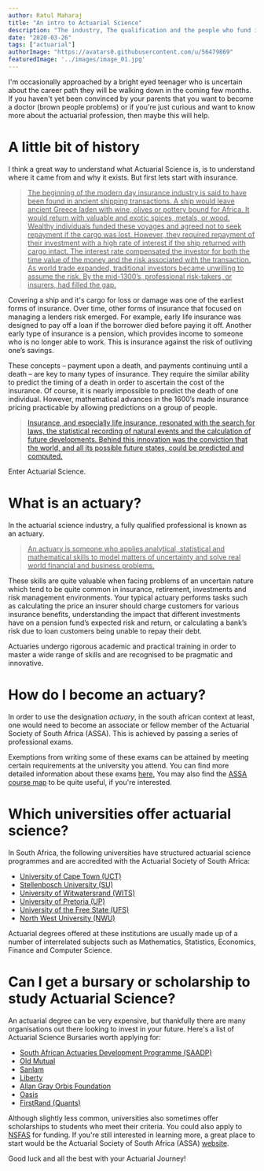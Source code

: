 ```yaml
---
author: Ratul Maharaj
title: "An intro to Actuarial Science"
description: "The industry, The qualification and the people who fund it"
date: "2020-03-26"
tags: ["actuarial"] 
authorImage: "https://avatars0.githubusercontent.com/u/56479869"
featuredImage: '../images/image_01.jpg'
---
```


I'm occasionally approached by a bright eyed teenager who is uncertain about the career path they will be walking down in the coming few months. If you haven't yet been convinced by your parents that you want to become a doctor (brown people problems) or if you're just curious and want to know more about the actuarial profession, then maybe this will help. 

<!-- end -->

# A little bit of history


I think a great way to understand what Actuarial Science is, is to understand where it came from and why it exists. But first lets start with insurance.

<a target="_blank" href="https://www.directknowledge.com/actuarial-science-history/">
<blockquote> The beginning of the modern day insurance industry is said to have been found in ancient shipping transactions. A ship would leave ancient Greece laden with wine, olives or pottery bound for Africa. It would return with valuable and exotic spices, metals, or wood. Wealthy individuals funded these voyages and agreed not to seek repayment if the cargo was lost. However, they required repayment of their investment with a high rate of interest if the ship returned with cargo intact. The interest rate compensated the investor for both the time value of the money and the risk associated with the transaction. As world trade expanded, traditional investors became unwilling to assume the risk. By the mid-1300’s, professional risk-takers, or insurers, had filled the gap.</blockquote></a>

Covering a ship and it's cargo for loss or damage was one of the earliest forms of insurance. Over time, other forms of insurance that focused on managing a lenders risk emerged. For example, early life insurance was designed to pay off a loan if the borrower died before paying it off. Another early type of insurance is a pension, which provides income to someone who is no longer able to work. This is insurance against the risk of outliving one’s savings. 

These concepts – payment upon a death, and payments continuing until a death – are key to many types of insurance. They require the similar ability to predict the timing of a death in order to ascertain the cost of the insurance. Of course, it is nearly impossible to predict the death of one individual. However, mathematical advances in the 1600’s made insurance pricing practicable by allowing predictions on a group of people.

<a target="_blank" href="https://www.swissre.com/dam/jcr:638f00a0-71b9-4d8e-a960-dddaf9ba57cb/150_history_of_insurance.pdf"> <blockquote> Insurance, and especially life insurance, resonated with the search for laws, the statistical recording of natural events and the calculation of future developments. Behind this innovation was the conviction that the world, and all its possible future states, could be predicted and computed.</blockquote></a>

Enter Actuarial Science.

# What is an actuary?

In the actuarial science industry,  a fully qualified professional is known as an actuary.

<a target="_blank" href="https://www.actuarialsociety.org.za/becoming-an-actuary/">
<blockquote> An actuary is someone who applies analytical, statistical and mathematical skills to model matters of uncertainty and solve real world financial and business problems. </blockquote>
</a>

These skills are quite valuable when facing problems of an uncertain nature which tend to be quite common in insurance, retirement, investments and risk management environments. Your typical actuary performs tasks such as calculating the price an insurer should charge customers for various insurance benefits, understanding the impact that different investments have on a pension fund’s expected risk and return, or calculating a bank’s risk due to loan customers being unable to repay their debt. 

Actuaries undergo rigorous academic and practical training in order to master a wide range of skills and are recognised to be pragmatic and innovative.

# How do I become an actuary?

In order to use the designation *actuary*, in the south african context at least, one would need to become an associate or fellow member of the Actuarial Society of South Africa (ASSA). This is achieved by passing a series of professional exams.

Exemptions from writing some of these exams can be attained by meeting certain requirements at the university you attend. You can find more detailed information about these exams <a target= "_blank" href="https://www.actuarialsociety.org.za/student-zone/2019-curriculum-page/">here</a>, You may also find the <a target="_blank" href="https://www.actuarialsociety.org.za/download/course-structure-2019/?wpdmdl=8644%22%3E%3Cb%3E%20Course%20Structure%20or%20Roadmap%3C/b%3E%3C/a%3E%20%3Cdiv%20class=%22author-journals%22%3E%3Cb%3EAuthor:%3C/b%3E%3Cbr%3E%3Cdiv%20class=%22expects%22%3E%3C/div%3E%20%3C/div%3E%20%20%20%20%20%20%20%20%20%3C/div%3E%3Cbr%3E%20%20%20%20%20%20%20%20%20%20%20%20%20%20%20%20%3Cdiv%20class=%22%20pull-template%22%20align=%22left%22%3E%3Ca%20target=%22_blank%22%20href=%22Course%20Structure%20or%20Roadmap%22%3E%3C/a%3E%20%20%20%20%20%20%20%20%20%20%20%20%20%20%3C/div%3E%20%20%20%20%3C/div%3E%3C/div%3E">ASSA course map</a> to be quite useful, if you're interested.

# Which universities offer actuarial science?

In South Africa, the following universities have structured actuarial science programmes and are accredited with the Actuarial Society of South Africa:
	
<ul>
    <li><a target="_blank" href="https://www.commerce.uct.ac.za/Managementstudies/actuarialscience/">University of Cape Town (UCT)</a></li>
    <li><a target="_blank" href="https://www.sun.ac.za/english/faculty/economy/statistics">Stellenbosch University (SU)</a></li>
    <li><a target="_blank" href="https://www.wits.ac.za/course-finder/undergraduate/science/actuarial-science/">University of Witwatersrand (WITS)</a></li>
    <li><a target="_blank" href="https://www.up.ac.za/insurance-and-actuarial-science">University of Pretoria (UP)</a></li>
    <li><a target="_blank" href="https://www.ufs.ac.za/natagri/departments-and-divisions/mathematical-statistics-and-actuarial-science-home/actuarial-study-support/exemption-agreement">University of the Free State (UFS)</a></li>
    <li><a target="_blank" href="http://natural-sciences.nwu.ac.za/actuarial-science">North West University (NWU)</a></li>
</ul>	

Actuarial degrees offered at these institutions are usually made up of a number of interrelated subjects such as Mathematics, Statistics, Economics, Finance and Computer Science.
								

# Can I get a bursary or scholarship to study Actuarial Science?</h1>
                                
An actuarial degree can be very expensive, but thankfully there are many organisations out there looking to invest in your future. Here's a list of Actuarial Science Bursaries worth applying for:

<ul>
    <li><a target="_blank" href="https://www.saadp.co.za/application">South African Actuaries Development Programme (SAADP)</a></li>
    <li><a target="_blank" href="https://www.oldmutual.co.za/careers/actuarial-bursary/">Old Mutual</a></li>
    <li><a target="_blank" href="https://www.sanlam.co.za/careers/Pages/bursaries.aspx">Sanlam</a></li>
    <li><a  target="_blank" href="https://www.liberty.co.za/Pages/bursaries.aspx">Liberty</a></li>
    <li><a target="_blank" href="https://www.allangrayorbis.org/entrepreneurship-development-programmes/fellowship/">Allan Gray Orbis Foundation</a></li>
    <li><a target="_blank" href="https://www.oasis.co.za/default/content.aspx?initial=true&moveto=1030">Oasis</a></li>
    <li><a target="_blank" href="https://www.my4in1.com/apply.html">FirstRand (Quants)</a></li>
</ul>

Although slightly less common, universities also sometimes offer scholarships to students who meet their criteria. You could also apply to <a target="_blank" href="http://www.nsfas.org.za/content/how-to-apply.html">NSFAS</a> for funding. If you're still interested in learning more,  a great place to start would be the Actuarial Society of South Africa (ASSA) <a href="https://www.actuarialsociety.org.za/">website</a>.	


Good luck and all the best with your Actuarial Journey!
